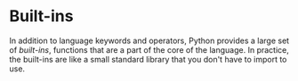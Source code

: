 # Built-ins #

In addition to language keywords and operators, Python provides a large set of
_built-ins_, functions that are a part of the core of the language. In practice,
the built-ins are like a small standard library that you don't have to import to
use.

<!--
         10        20        30        40        50        60        70        80 
----|----|----|----|----|----|----|----|----|----|----|----|----|----|----|----|
-->
